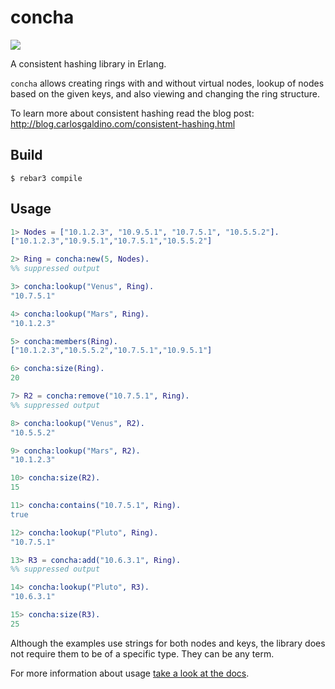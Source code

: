 concha
=====

![](http://img.carlosgaldino.com/tumblr_nhbiojqLHS1qbtsldo1_1280.jpg)

A consistent hashing library in Erlang.

`concha` allows creating rings with and without virtual nodes, lookup of nodes
based on the given keys, and also viewing and changing the ring structure.

To learn more about consistent hashing read the blog post: <http://blog.carlosgaldino.com/consistent-hashing.html>

Build
-----

    $ rebar3 compile

Usage
-----

```erlang
1> Nodes = ["10.1.2.3", "10.9.5.1", "10.7.5.1", "10.5.5.2"].
["10.1.2.3","10.9.5.1","10.7.5.1","10.5.5.2"]

2> Ring = concha:new(5, Nodes).
%% suppressed output

3> concha:lookup("Venus", Ring).
"10.7.5.1"

4> concha:lookup("Mars", Ring).
"10.1.2.3"

5> concha:members(Ring).
["10.1.2.3","10.5.5.2","10.7.5.1","10.9.5.1"]

6> concha:size(Ring).
20

7> R2 = concha:remove("10.7.5.1", Ring).
%% suppressed output

8> concha:lookup("Venus", R2).
"10.5.5.2"

9> concha:lookup("Mars", R2).
"10.1.2.3"

10> concha:size(R2).
15

11> concha:contains("10.7.5.1", Ring).
true

12> concha:lookup("Pluto", Ring).
"10.7.5.1"

13> R3 = concha:add("10.6.3.1", Ring).
%% suppressed output

14> concha:lookup("Pluto", R3).
"10.6.3.1"

15> concha:size(R3).
25
```

Although the examples use strings for both nodes and keys, the library does not
require them to be of a specific type. They can be any term.

For more information about usage [take a look at the docs](https://hexdocs.pm/concha/concha.html).
